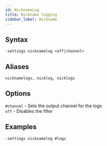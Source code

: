 ```yaml
---
id: NicknameLog
title: Nickname logging
sidebar_label: Nickname
---
```



## Syntax  
`-settings nicknamelog <off|channel>`

## Aliases  
`nicknamelogs, nicklog, nicklogs`

## Options  
`#channel` - Sets the output channel for the logs  
`off` - Disables the filter

## Examples  
`-settings nicknamelog #logs`